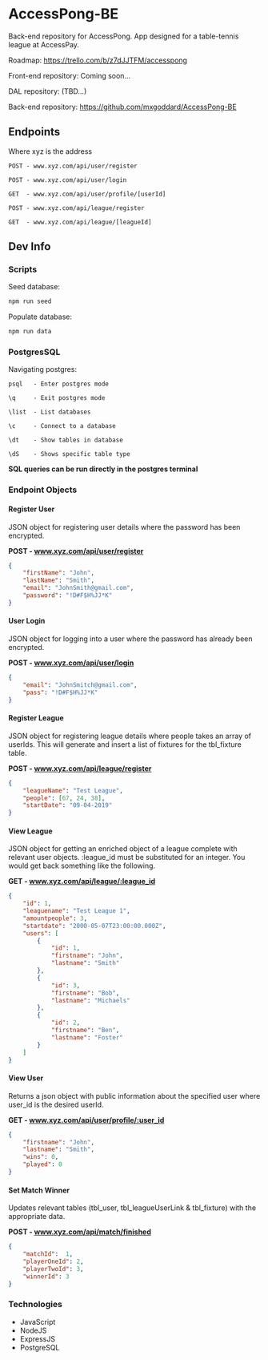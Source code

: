 # AccessPong-BE

Back-end repository for AccessPong. App designed for a table-tennis league at AccessPay.

Roadmap: https://trello.com/b/z7dJJTFM/accesspong

Front-end repository: Coming soon...

DAL repository: (TBD...)

Back-end repository: https://github.com/mxgoddard/AccessPong-BE

## Endpoints

Where xyz is the address

```
POST - www.xyz.com/api/user/register

POST - www.xyz.com/api/user/login

GET  - www.xyz.com/api/user/profile/[userId]

POST - www.xyz.com/api/league/register

GET  - www.xyz.com/api/league/[leagueId]

```

## Dev Info

### Scripts

Seed database:

```js
npm run seed
```

Populate database:

```js
npm run data
```


### PostgresSQL

Navigating postgres:

```
psql   - Enter postgres mode

\q     - Exit postgres mode

\list  - List databases

\c     - Connect to a database

\dt    - Show tables in database

\dS    - Shows specific table type
```

**SQL queries can be run directly in the postgres terminal**


### Endpoint Objects

#### Register User

JSON object for registering user details where the password has been encrypted.

**POST - www.xyz.com/api/user/register**

```json
{
	"firstName": "John",
	"lastName": "Smith",
	"email": "JohnSmith@gmail.com",
	"password": "!D#F$H%JJ*K"
}
```


#### User Login

JSON object for logging into a user where the password has already been encrypted.

**POST - www.xyz.com/api/user/login**

```json
{
	"email": "JohnSmitch@gmail.com",
	"pass": "!D#F$H%JJ*K"
}
```


#### Register League

JSON object for registering league details where people takes an array of userIds. This will generate and insert a list of fixtures for the tbl_fixture table.

**POST - www.xyz.com/api/league/register**

```json
{
	"leagueName": "Test League",
	"people": [67, 24, 38],
	"startDate": "09-04-2019"
}
```


#### View League

JSON object for getting an enriched object of a league complete with relevant user objects. :league_id must be substituted for an integer. You would get back something like the following.

**GET - www.xyz.com/api/league/:league_id**

```json
{
    "id": 1,
    "leaguename": "Test League 1",
    "amountpeople": 3,
    "startdate": "2000-05-07T23:00:00.000Z",
    "users": [
        {
            "id": 1,
            "firstname": "John",
            "lastname": "Smith"
        },
        {
            "id": 3,
            "firstname": "Bob",
            "lastname": "Michaels"
        },
        {
            "id": 2,
            "firstname": "Ben",
            "lastname": "Foster"
        }
    ]
}
```


#### View User

Returns a json object with public information about the specified user where user_id is the desired userId.

**GET - www.xyz.com/api/user/profile/:user_id**

```json
{
    "firstname": "John",
    "lastname": "Smith",
    "wins": 0,
    "played": 0
}
```


#### Set Match Winner

Updates relevant tables (tbl_user, tbl_leagueUserLink & tbl_fixture) with the appropriate data.

**POST - www.xyz.com/api/match/finished**

```json
{
	"matchId": 	1,
	"playerOneId": 2,
	"playerTwoId": 3,
	"winnerId": 3
}
```

### Technologies

* JavaScript
* NodeJS
* ExpressJS
* PostgreSQL